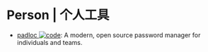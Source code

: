 # Person | 个人工具

- [padloc ![code](https://ng-tech.icu/assets/code.svg)](https://github.com/padloc/padloc): A modern, open source password manager for individuals and teams.
